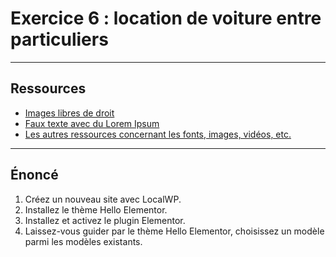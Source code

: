 # Exercice 6 : location de voiture entre particuliers

---

## Ressources

- [Images libres de droit](https://unsplash.com/)
- [Faux texte avec du Lorem Ipsum](https://fr.lipsum.com/)
- [Les autres ressources concernant les fonts, images, vidéos, etc.](./README.md)

---

## Énoncé

1. Créez un nouveau site avec LocalWP.
2. Installez le thème Hello Elementor.
3. Installez et activez le plugin Elementor.
4. Laissez-vous guider par le thème Hello Elementor, choisissez un modèle parmi les modèles existants.